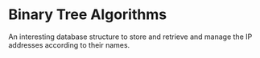 # Binary Tree Algorithms

An interesting database structure to store and retrieve and manage the IP addresses according to their names.
